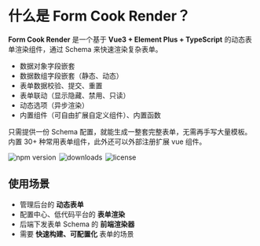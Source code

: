 # 什么是 Form Cook Render？

**Form Cook Render** 是一个基于 **Vue3 + Element Plus + TypeScript** 的动态表单渲染组件，通过 Schema 来快速渲染复杂表单。

- 数据对象字段嵌套
- 数据数组字段嵌套（静态、动态）
- 表单数据校验、提交、重置
- 表单联动（显示隐藏、禁用、只读）
- 动态选项（异步渲染）
- 内置组件（可自由扩展自定义组件）、内置函数

只需提供一份 Schema 配置，就能生成一整套完整表单，无需再手写大量模板。内置 30+ 种常用表单组件，此外还可以外部注册扩展 vue 组件。

<div style="display:flex;align-items:center;gap:6px;">
  <img src="https://img.shields.io/npm/v/form-cook-render?style=flat-square" alt="npm version" />
  <img src="https://img.shields.io/npm/dt/form-cook-render?style=flat-square" alt="downloads" />
  <img src="https://img.shields.io/npm/l/form-cook-render?style=flat-square" alt="license" />
</div>

<Badges />

## 使用场景

- 管理后台的 **动态表单**
- 配置中心、低代码平台的 **表单渲染**
- 后端下发表单 Schema 的 **前端渲染器**
- 需要 **快速构建、可配置化** 表单的场景

